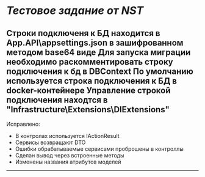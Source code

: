 # *Тестовое задание от NST*
Строки подключеня к БД находится в App.API\appsettings.json в зашифрованном методом base64 виде
Для запуска миграции необходимо раскомментировать строку подключения к бд в DBContext
По умолчанию используется строка подключения к БД в docker-контейнере
Управление строкой подключения находтся в "Infrastructure\Extensions\DIExtensions"
---
Исправлено:
* В контролах используется IActionResult
* Сервисы возвращают DTO
* Ошибки обрабатываемые сервисами проброшены в контроллы
* Сделан вывод через встроенные методы
* Изменены названия атрибутов моделей
---
